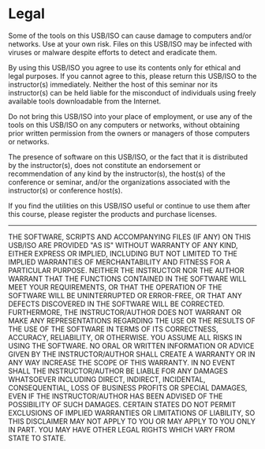 # Legal

Some of the tools on this USB/ISO can cause damage to computers and/or networks. Use at your own risk. Files on this USB/ISO may be infected with viruses or malware despite efforts to detect and eradicate them.

By using this USB/ISO you agree to use its contents only for ethical and legal purposes. If you cannot agree to this, please return this USB/ISO to the instructor(s) immediately. Neither the host of this seminar nor its instructor(s) can be held liable for the misconduct of individuals using freely available tools downloadable from the Internet.

Do not bring this USB/ISO into your place of employment, or use any of the tools on this USB/ISO on any computers or networks, without obtaining prior written permission from the owners or managers of those computers or networks.

The presence of software on this USB/ISO, or the fact that it is distributed by the instructor(s), does not constitute an endorsement or recommendation of any kind by the instructor(s), the host(s) of the conference or seminar, and/or the organizations associated with the instructor(s) or conference host(s).

If you find the utilities on this USB/ISO useful or continue to use them after this course, please register the products and purchase licenses.

-------------------------------------------------

THE SOFTWARE, SCRIPTS AND ACCOMPANYING FILES (IF ANY) ON THIS USB/ISO ARE PROVIDED "AS IS" WITHOUT WARRANTY OF ANY KIND, EITHER EXPRESS OR IMPLIED, INCLUDING BUT NOT LIMITED TO THE IMPLIED WARRANTIES OF MERCHANTABILITY AND FITNESS FOR A PARTICULAR PURPOSE. NEITHER THE INSTRUCTOR NOR THE AUTHOR WARRANT THAT THE FUNCTIONS CONTAINED IN THE SOFTWARE WILL MEET YOUR REQUIREMENTS, OR THAT THE OPERATION OF THE SOFTWARE WILL BE UNINTERRUPTED OR ERROR-FREE, OR THAT ANY DEFECTS DISCOVERED IN THE SOFTWARE WILL BE CORRECTED. FURTHERMORE, THE INSTRUCTOR/AUTHOR DOES NOT WARRANT OR MAKE ANY REPRESENTATIONS REGARDING THE USE OR THE RESULTS OF THE USE OF THE SOFTWARE IN TERMS OF ITS CORRECTNESS, ACCURACY, RELIABILITY, OR OTHERWISE. YOU ASSUME ALL RISKS IN USING THE SOFTWARE. NO ORAL OR WRITTEN INFORMATION OR ADVICE GIVEN BY THE INSTRUCTOR/AUTHOR SHALL CREATE A WARRANTY OR IN ANY WAY INCREASE THE SCOPE OF THIS WARRANTY. IN NO EVENT SHALL THE INSTRUCTOR/AUTHOR BE LIABLE FOR ANY DAMAGES WHATSOEVER INCLUDING DIRECT, INDIRECT, INCIDENTAL, CONSEQUENTIAL, LOSS OF BUSINESS PROFITS OR SPECIAL DAMAGES, EVEN IF THE INSTRUCTOR/AUTHOR HAS BEEN ADVISED OF THE POSSIBILITY OF SUCH DAMAGES. CERTAIN STATES DO NOT PERMIT EXCLUSIONS OF IMPLIED WARRANTIES OR LIMITATIONS OF LIABILITY, SO THIS DISCLAIMER MAY NOT APPLY TO YOU OR MAY APPLY TO YOU ONLY IN PART. YOU MAY HAVE OTHER LEGAL RIGHTS WHICH VARY FROM STATE TO STATE.
